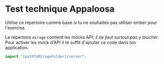 # Test technique Appaloosa

Utilise ce répertoire comme base si tu ne souhaites pas utiliser ember pour l'exercise.

Le répertoire `mirage` contient les mocks API, *il ne faut surtout pas y toucher*.
Pour activer les mock d'API il te suffit d'ajouter ce code dans ton application.

```javascript
import "[pathToMirageFolder]/server";
```
